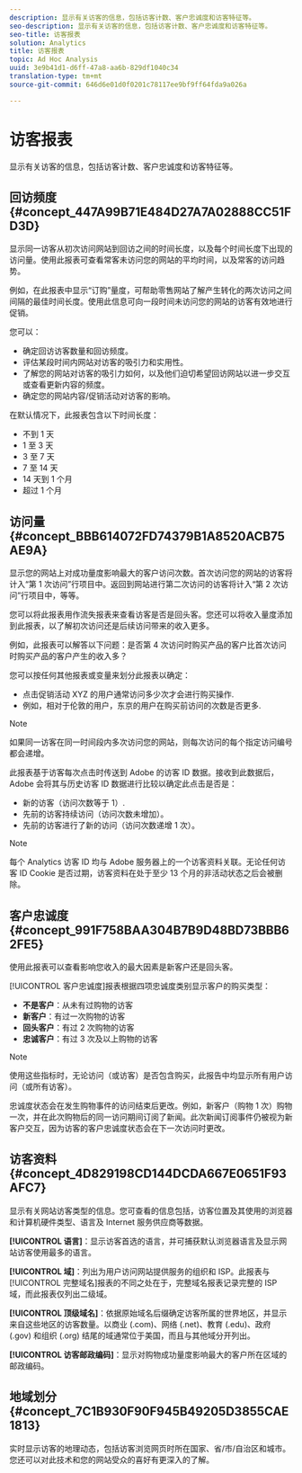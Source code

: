 ```yaml
---
description: 显示有关访客的信息，包括访客计数、客户忠诚度和访客特征等。
seo-description: 显示有关访客的信息，包括访客计数、客户忠诚度和访客特征等。
seo-title: 访客报表
solution: Analytics
title: 访客报表
topic: Ad Hoc Analysis
uuid: 3e9b41d1-d6ff-47a8-aa6b-829df1040c34
translation-type: tm+mt
source-git-commit: 646d6e01d0f0201c78117ee9bf9ff64fda9a026a

---
```



# 访客报表

显示有关访客的信息，包括访客计数、客户忠诚度和访客特征等。

## 回访频度 {#concept_447A99B71E484D27A7A02888CC51FD3D}

显示同一访客从初次访问网站到回访之间的时间长度，以及每个时间长度下出现的访问量。使用此报表可查看常客未访问您的网站的平均时间，以及常客的访问趋势。

<!-- 

c_reports_return_freq.xml

 -->

例如，在此报表中显示“订购”量度，可帮助零售网站了解产生转化的两次访问之间间隔的最佳时间长度。使用此信息可向一段时间未访问您的网站的访客有效地进行促销。

您可以：

* 确定回访访客数量和回访频度。
* 评估某段时间内网站对访客的吸引力和实用性。
* 了解您的网站对访客的吸引力如何，以及他们迫切希望回访网站以进一步交互或查看更新内容的频度。
* 确定您的网站内容/促销活动对访客的影响。

在默认情况下，此报表包含以下时间长度：

* 不到 1 天
* 1 至 3 天
* 3 至 7 天
* 7 至 14 天
* 14 天到 1 个月
* 超过 1 个月

## 访问量 {#concept_BBB614072FD74379B1A8520ACB75AE9A}

显示您的网站上对成功量度影响最大的客户访问次数。首次访问您的网站的访客将计入“第 1 次访问”行项目中。返回到网站进行第二次访问的访客将计入“第 2 次访问”行项目中，等等。

<!-- 

c_reports_visit_number.xml

 -->

您可以将此报表用作流失报表来查看访客是否是回头客。您还可以将收入量度添加到此报表，以了解初次访问还是后续访问带来的收入更多。

例如，此报表可以解答以下问题：是否第 4 次访问时购买产品的客户比首次访问时购买产品的客户产生的收入多？

您可以按任何其他报表或变量来划分此报表以确定：

* 点击促销活动 XYZ 的用户通常访问多少次才会进行购买操作.
* 例如，相对于伦敦的用户，东京的用户在购买前访问的次数是否更多.

>[!NOTE]
>
>如果同一访客在同一时间段内多次访问您的网站，则每次访问的每个指定访问编号都会递增。

此报表基于访客每次点击时传送到 Adobe 的访客 ID 数据。接收到此数据后，Adobe 会将其与历史访客 ID 数据进行比较以确定此点击是否是：

* 新的访客（访问次数等于 1）.
* 先前的访客持续访问（访问次数未增加）。
* 先前的访客进行了新的访问（访问次数递增 1 次）。

>[!NOTE]
>
>每个 Analytics 访客 ID 均与 Adobe 服务器上的一个访客资料关联。无论任何访客 ID Cookie 是否过期，访客资料在处于至少 13 个月的非活动状态之后会被删除。

## 客户忠诚度 {#concept_991F758BAA304B7B9D48BD73BBB62FE5}

使用此报表可以查看影响您收入的最大因素是新客户还是回头客。

<!-- 

c_reports_customerloyalty.xml

 -->

[!UICONTROL 客户忠诚度]报表根据四项忠诚度类别显示客户的购买类型：

* **不是客户**：从未有过购物的访客
* **新客户**：有过一次购物的访客
* **回头客户**：有过 2 次购物的访客
* **忠诚客户**：有过 3 次及以上购物的访客

>[!NOTE]
>
>使用这些指标时，无论访问（或访客）是否包含购买，此报告中均显示所有用户访问（或所有访客）。

忠诚度状态会在发生购物事件的访问结束后更改。例如，新客户（购物 1 次）购物一次，并在此次购物后的同一访问期间订阅了新闻。此次新闻订阅事件仍被视为新客户交互，因为访客的客户忠诚度状态会在下一次访问时更改。

## 访客资料 {#concept_4D829198CD144DCDA667E0651F93AFC7}

显示有关网站访客类型的信息。您可查看的信息包括，访客位置及其使用的浏览器和计算机硬件类型、语言及 Internet 服务供应商等数据。

<!-- 

c_reports_visitor_profile.xml

 -->

**[!UICONTROL 语言]**：显示访客首选的语言，并可捕获默认浏览器语言及显示网站访客使用最多的语言。

**[!UICONTROL 域]**：列出为用户访问网站提供服务的组织和 ISP。此报表与[!UICONTROL 完整域名]报表的不同之处在于，完整域名报表记录完整的 ISP 域，而此报表仅列出二级域。

**[!UICONTROL 顶级域名]**：依据原始域名后缀确定访客所属的世界地区，并显示来自这些地区的访客数量。以商业 (.com)、网络 (.net)、教育 (.edu)、政府 (.gov) 和组织 (.org) 结尾的域通常位于美国，而且与其他域分开列出。

**[!UICONTROL 访客邮政编码]**：显示对购物成功量度影响最大的客户所在区域的邮政编码。

## 地域划分 {#concept_7C1B930F90F945B49205D3855CAE1813}

<!-- 

c_reports_geosegmentation.xml

 -->

实时显示访客的地理动态，包括访客浏览网页时所在国家、省/市/自治区和城市。您还可以对此技术和您的网站受众的喜好有更深入的了解。
